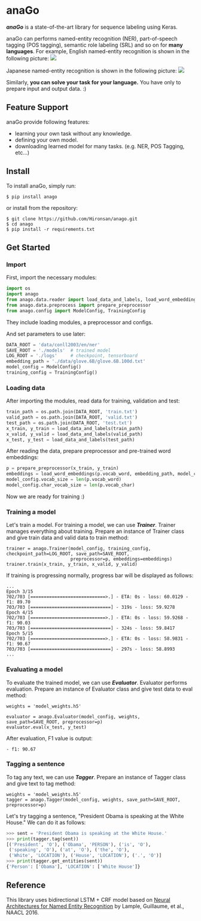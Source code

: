 # anaGo
***anaGo*** is a state-of-the-art library for sequence labeling using Keras. 

anaGo can performs named-entity recognition (NER), part-of-speech tagging (POS tagging), semantic role labeling (SRL) and so on for **many languages**. 
For example, English named-entity recognition is shown in the following picture:
<img src="https://github.com/Hironsan/anago/blob/docs/docs/images/example.en2.png?raw=true">

Japanese named-entity recognition is shown in the following picture:
<img src="https://github.com/Hironsan/anago/blob/docs/docs/images/example.ja2.png?raw=true">

Similarly, **you can solve your task for your language.**
You have only to prepare input and output data. :)

## Feature Support
anaGo provide following features:
* learning your own task without any knowledge.
* defining your own model.
* downloading learned model for many tasks. (e.g. NER, POS Tagging, etc...)


## Install
To install anaGo, simply run:

```
$ pip install anago
```

or install from the repository:

```
$ git clone https://github.com/Hironsan/anago.git
$ cd anago
$ pip install -r requirements.txt
```

## Get Started
### Import
First, import the necessary modules:
```python
import os
import anago
from anago.data.reader import load_data_and_labels, load_word_embeddings
from anago.data.preprocess import prepare_preprocessor
from anago.config import ModelConfig, TrainingConfig
```
They include loading modules, a preprocessor and configs.


And set parameters to use later:
```python
DATA_ROOT = 'data/conll2003/en/ner'
SAVE_ROOT = './models'  # trained model
LOG_ROOT = './logs'     # checkpoint, tensorboard
embedding_path = './data/glove.6B/glove.6B.100d.txt'
model_config = ModelConfig()
training_config = TrainingConfig()
```

### Loading data

After importing the modules, read data for training, validation and test:
```python
train_path = os.path.join(DATA_ROOT, 'train.txt')
valid_path = os.path.join(DATA_ROOT, 'valid.txt')
test_path = os.path.join(DATA_ROOT, 'test.txt')
x_train, y_train = load_data_and_labels(train_path)
x_valid, y_valid = load_data_and_labels(valid_path)
x_test, y_test = load_data_and_labels(test_path)
```

After reading the data, prepare preprocessor and pre-trained word embeddings:
```python
p = prepare_preprocessor(x_train, y_train)
embeddings = load_word_embeddings(p.vocab_word, embedding_path, model_config.word_embedding_size)
model_config.vocab_size = len(p.vocab_word)
model_config.char_vocab_size = len(p.vocab_char)
```

Now we are ready for training :)


### Training a model
Let's train a model. For training a model, we can use ***Trainer***. 
Trainer manages everything about training.
Prepare an instance of Trainer class and give train data and valid data to train method:
```
trainer = anago.Trainer(model_config, training_config, checkpoint_path=LOG_ROOT, save_path=SAVE_ROOT,
                        preprocessor=p, embeddings=embeddings)
trainer.train(x_train, y_train, x_valid, y_valid)
```

If training is progressing normally, progress bar will be displayed as follows:

```commandline
...
Epoch 3/15
702/703 [============================>.] - ETA: 0s - loss: 60.0129 - f1: 89.70
703/703 [==============================] - 319s - loss: 59.9278   
Epoch 4/15
702/703 [============================>.] - ETA: 0s - loss: 59.9268 - f1: 90.03
703/703 [==============================] - 324s - loss: 59.8417   
Epoch 5/15
702/703 [============================>.] - ETA: 0s - loss: 58.9831 - f1: 90.67
703/703 [==============================] - 297s - loss: 58.8993   
...
```


### Evaluating a model
To evaluate the trained model, we can use ***Evaluator***.
Evaluator performs evaluation.
Prepare an instance of Evaluator class and give test data to eval method:

```
weights = 'model_weights.h5'

evaluator = anago.Evaluator(model_config, weights, save_path=SAVE_ROOT, preprocessor=p)
evaluator.eval(x_test, y_test)
```

After evaluation, F1 value is output:
```commandline
- f1: 90.67
```

### Tagging a sentence
To tag any text, we can use ***Tagger***.
Prepare an instance of Tagger class and give text to tag method:
```
weights = 'model_weights.h5'
tagger = anago.Tagger(model_config, weights, save_path=SAVE_ROOT, preprocessor=p)
```

Let's try tagging a sentence, "President Obama is speaking at the White House."
We can do it as follows:
```python
>>> sent = 'President Obama is speaking at the White House.'
>>> print(tagger.tag(sent))
[('President', 'O'), ('Obama', 'PERSON'), ('is', 'O'),
 ('speaking', 'O'), ('at', 'O'), ('the', 'O'),
 ('White', 'LOCATION'), ('House', 'LOCATION'), ('.', 'O')]
>>> print(tagger.get_entities(sent))
{'Person': ['Obama'], 'LOCATION': ['White House']}
```


## Reference
This library uses bidirectional LSTM + CRF model based on
[Neural Architectures for Named Entity Recognition](https://arxiv.org/abs/1603.01360)
by Lample, Guillaume, et al., NAACL 2016.